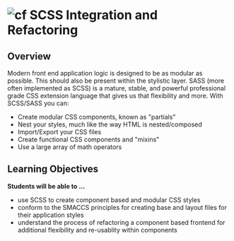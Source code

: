 ![cf](http://i.imgur.com/7v5ASc8.png) SCSS Integration and Refactoring
========================================================

## Overview
Modern front end application logic is designed to be as modular as possible.  This should also be present within the stylistic layer.  SASS (more often implemented as SCSS) is a mature, stable, and powerful professional grade CSS extension language that gives us that flexibility and more.  With SCSS/SASS you can:

* Create modular CSS components, known as "partials"
* Nest your styles, much like the way HTML is nested/composed
* Import/Export your CSS files
* Create functional CSS components and "mixins"
* Use a large array of math operators

## Learning Objectives
**Students will be able to ...**
* use SCSS to create component based and modular CSS styles
* conform to the SMACCS principles for creating base and layout files for their application styles
* understand the process of refactoring a component based frontend for additional flexibility and re-usablity within components
